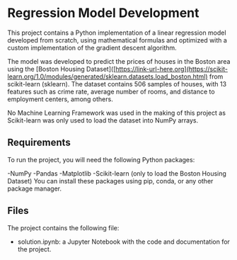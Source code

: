 # Regression Model Development
This project contains a Python implementation of a linear regression model developed from scratch, using mathematical formulas and optimized with a custom implementation of the gradient descent algorithm.

The model was developed to predict the prices of houses in the Boston area using the [Boston Housing Dataset]([https://link-url-here.org](https://scikit-learn.org/1.0/modules/generated/sklearn.datasets.load_boston.html) from scikit-learn (sklearn). The dataset contains 506 samples of houses, with 13 features such as crime rate, average number of rooms, and distance to employment centers, among others.

No Machine Learning Framework was used in the making of this project as Scikit-learn was only used to load the dataset into NumPy arrays.

## Requirements
To run the project, you will need the following Python packages:

-NumPy
-Pandas
-Matplotlib
-Scikit-learn (only to load the Boston Housing Dataset)
You can install these packages using pip, conda, or any other package manager.

## Files
The project contains the following file:

- solution.ipynb: a Jupyter Notebook with the code and documentation for the project.
